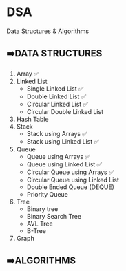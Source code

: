 # DSA

Data Structures & Algorithms

## ➡️DATA STRUCTURES
1. Array ✅<br>
2. Linked List<br>
    - Single Linked List ✅<br>
    - Double Linked List ✅<br>
    - Circular Linked List ✅<br>
    - Circular Double Linked List <br>
3. Hash Table<br>
4. Stack<br>
    - Stack using Arrays ✅<br>
    - Stack using Linked List ✅<br>
5. Queue<br>
    - Queue using Arrays ✅<br>
    - Queue using Linked List ✅<br>
    - Circular Queue using Arrays ✅<br>
    - Circular Queue using Linked List<br>
    - Double Ended Queue (DEQUE)<br>
    - Priority Queue<br>
6. Tree<br>
    - Binary tree<br>
    - Binary Search Tree<br>
    - AVL Tree<br>
    - B-Tree<br>
7. Graph<br>

## ➡️ALGORITHMS